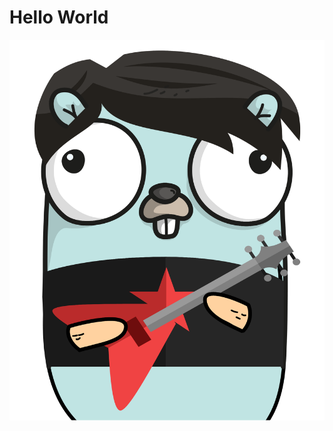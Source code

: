 # Hello World

<img src="assets/foo.png">

<code src="src/demo.go"></code>

<include src="foo/foo.md">
